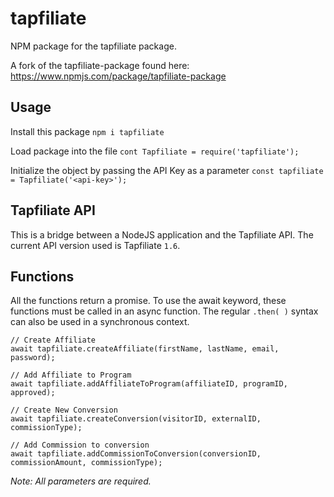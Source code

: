 # tapfiliate
NPM package for the tapfiliate package. 

A fork of the tapfiliate-package found here: https://www.npmjs.com/package/tapfiliate-package


## Usage
Install this package
```npm i tapfiliate```

Load package into the file
```cont Tapfiliate = require('tapfiliate');```

Initialize the object by passing the API Key as a parameter
```const tapfiliate = Tapfiliate('<api-key>');```


## Tapfiliate API
This is a bridge between a NodeJS application and the Tapfiliate API. The current API version used is Tapfiliate `1.6`.

## Functions
All the functions return a promise. To use the await keyword, these functions must be called in an async function. The regular `.then( )` syntax can also be used in a synchronous context.
```
// Create Affiliate
await tapfiliate.createAffiliate(firstName, lastName, email, password);

// Add Affiliate to Program
await tapfiliate.addAffiliateToProgram(affiliateID, programID, approved);

// Create New Conversion
await tapfiliate.createConversion(visitorID, externalID, commissionType);

// Add Commission to conversion
await tapfiliate.addCommissionToConversion(conversionID, commissionAmount, commissionType);
```

*Note: All parameters are required.*